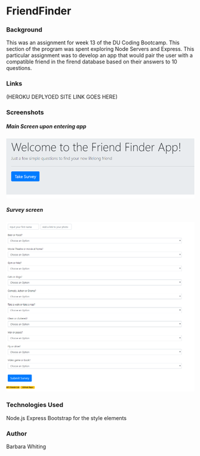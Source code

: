 # FriendFinder

### Background
This was an assignment for week 13 of the DU Coding Bootcamp. This section of the program was spent exploring Node Servers and Express. 
This particular assignment was to develop an app that would pair the user with a compatible friend in the firend database based on their 
answers to 10 questions. 

### Links
(HEROKU DEPLYOED SITE LINK GOES HERE)

### Screenshots 

##### Main Screen upon entering app

![Image of main html page](https://github.com/whitingba/FriendFinder/blob/master/app/data/images/Main_page.PNG?raw=true)



##### Survey screen

![Image of survey](https://github.com/whitingba/FriendFinder/blob/master/app/data/images/survey_screen.PNG?raw=true)


### Technologies Used

Node.js
Express
Bootstrap for the style elements

### Author
Barbara Whiting